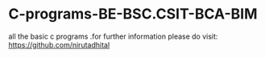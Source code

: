 # C-programs-BE-BSC.CSIT-BCA-BIM
all the basic c programs .for further information please do visit: https://github.com/nirutadhital
